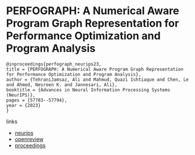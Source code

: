 # PERFOGRAPH: A Numerical Aware Program Graph Representation for Performance Optimization and Program Analysis

```
@inproceedings{perfograph_neurips23,
title = {PERFOGRAPH: A Numerical Aware Program Graph Representation for Performance Optimization and Program Analysis},
author = {TehraniJamsaz, Ali and Mahmud, Quazi Ishtiaque and Chen, Le and Ahmed, Nesreen K. and Jannesari, Ali},
booktitle = {Advances in Neural Information Processing Systems (NeurIPS)},
pages = {57783--57794},
year = {2023}
}
```

links
- [neurips](https://nips.cc/Conferences/2023/Schedule?showEvent=72887)
- [openreview](https://openreview.net/forum?id=3jAsfo8x8k)
- [proceedings](https://papers.nips.cc//paper_files/paper/2023/hash/b41907dd4df5c60f86216b73fe0c7465-Abstract-Conference.html)

